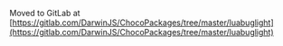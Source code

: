
Moved to GitLab at [https://gitlab.com/DarwinJS/ChocoPackages/tree/master/luabuglight](https://gitlab.com/DarwinJS/ChocoPackages/tree/master/luabuglight)